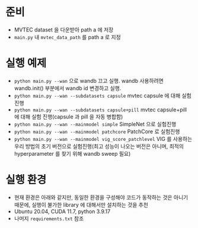 # 준비

- MVTEC dataset 을 다운받아 path a 에 저장
- `main.py` 내 `mvtec_data_path` 를 path a 로 지정

# 실행 예제

- `python main.py --wan` 으로 wandb 끄고 실행. wandb 사용하려면 wandb.init() 부분에서 wandb id 변경하고 실행.
- `python main.py --wan --subdatasets capsule` mvtec capsule 에 대해 실험 진행
- `python main.py --wan --subdatasets capsule+pill` mvtec capsule+pill 에 대해 실험 진행(capsule 과 pill 을 자동 병합함)
- `python main.py --wan --mainmodel simple` SimpleNet 으로 실험진행
- `python main.py --wan --mainmodel patchcore` PatchCore 로 실험진행
- `python main.py --wan --mainmodel vig_score_patchlevel` VIG 를 사용하는 우리 방법의 초기 버전으로 실험진행(최고 성능이 나오는 버전은 아니며, 최적의 hyperparameter 를 찾기 위해 wandb sweep 필요)

# 실행 환경

- 현재 환경은 아래와 같지만, 동일한 환경을 구성해야 코드가 동작하는 것은 아니기 때문에, 실행이 불가한 library 에 대해서만 설치하는 것을 추천
- Ubuntu 20.04, CUDA 11.7, python 3.9.17
- 나머지 `requirements.txt` 참조
